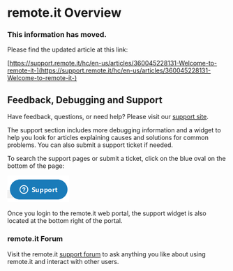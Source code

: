 # remote.it Overview

### This information has moved.

Please find the updated article at this link:

[https://support.remote.it/hc/en-us/articles/360045228131-Welcome-to-remote-it-](https://support.remote.it/hc/en-us/articles/360045228131-Welcome-to-remote-it-)

## Feedback, Debugging and Support

Have feedback, questions, or need help? Please visit our [support site](https://remot3it.zendesk.com/hc/en-us).

The support section includes more debugging information and a widget to help you look for articles explaining causes and solutions for common problems. You can also submit a support ticket if needed.  

To search the support pages or submit a ticket, click on the blue oval on the bottom of the page:

![](.gitbook/assets/image%20%28222%29.png)

Once you login to the remote.it web portal, the support widget is also located at the bottom right of the portal.

### remote.it Forum

Visit the remote.it [support forum](https://forum.remote.it) to ask anything you like about using remote.it and interact with other users.

